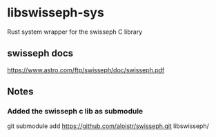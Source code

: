 # libswisseph-sys
Rust system wrapper for the swisseph C library

## swisseph docs
https://www.astro.com/ftp/swisseph/doc/swisseph.pdf

## Notes
### Added the swisseph c lib as submodule
git submodule add https://github.com/aloistr/swisseph.git libswisseph/
